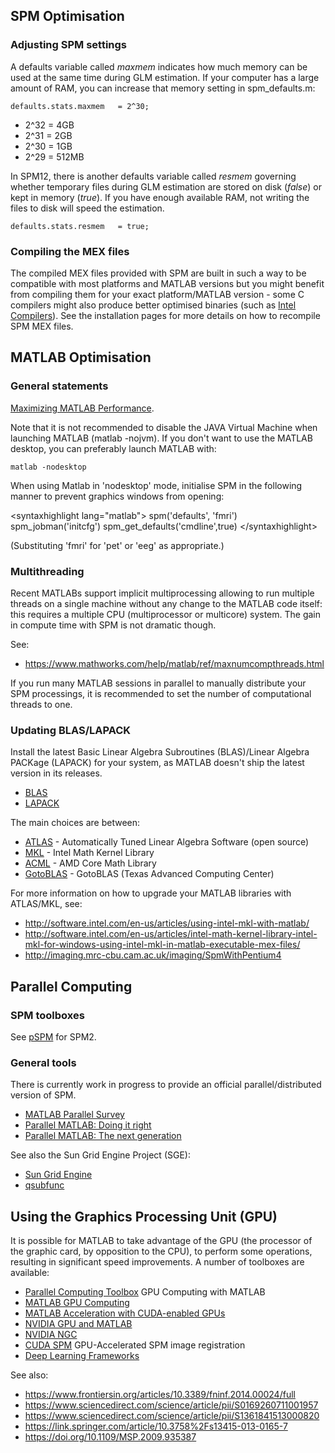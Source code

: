 ## SPM Optimisation

### Adjusting SPM settings

A defaults variable called *maxmem* indicates how much memory can be
used at the same time during GLM estimation. If your computer has a
large amount of RAM, you can increase that memory setting in
spm_defaults.m:

`defaults.stats.maxmem   = 2^30;`

- 2^32 = 4GB
- 2^31 = 2GB
- 2^30 = 1GB
- 2^29 = 512MB

In SPM12, there is another defaults variable called *resmem* governing
whether temporary files during GLM estimation are stored on disk
(*false*) or kept in memory (*true*). If you have enough available RAM,
not writing the files to disk will speed the estimation.

`defaults.stats.resmem   = true;`

### Compiling the MEX files

The compiled MEX files provided with SPM are built in such a way to be
compatible with most platforms and MATLAB versions but you might benefit
from compiling them for your exact platform/MATLAB version - some C
compilers might also produce better optimised binaries (such as [Intel
Compilers](http://software.intel.com/en-us/intel-compilers/)). See the
installation pages for more details on how to recompile SPM MEX files.

## MATLAB Optimisation

### General statements

[Maximizing MATLAB
Performance](https://www.mathworks.com/help/matlab/performance-and-memory.html).

Note that it is not recommended to disable the JAVA Virtual Machine when
launching MATLAB (matlab -nojvm). If you don\'t want to use the MATLAB
desktop, you can preferably launch MATLAB with:

`matlab -nodesktop`

When using Matlab in \'nodesktop\' mode, initialise SPM in the following
manner to prevent graphics windows from opening:

\<syntaxhighlight lang=\"matlab\"\> spm(\'defaults\', \'fmri\')
spm_jobman(\'initcfg\') spm_get_defaults(\'cmdline\',true)
\</syntaxhighlight\>

(Substituting \'fmri\' for \'pet\' or \'eeg\' as appropriate.)

### Multithreading

Recent MATLABs support implicit multiprocessing allowing to run multiple
threads on a single machine without any change to the MATLAB code
itself: this requires a multiple CPU (multiprocessor or multicore)
system. The gain in compute time with SPM is not dramatic though.

See:

- <https://www.mathworks.com/help/matlab/ref/maxnumcompthreads.html>

If you run many MATLAB sessions in parallel to manually distribute your
SPM processings, it is recommended to set the number of computational
threads to one.

### Updating BLAS/LAPACK

Install the latest Basic Linear Algebra Subroutines (BLAS)/Linear
Algebra PACKage (LAPACK) for your system, as MATLAB doesn\'t ship the
latest version in its releases.

- [BLAS](http://www.netlib.org/blas/)
- [LAPACK](http://www.netlib.org/lapack/)

The main choices are between:

- [ATLAS](http://math-atlas.sourceforge.net/) - Automatically Tuned
  Linear Algebra Software (open source)
- [MKL](http://software.intel.com/en-us/intel-mkl/) - Intel Math Kernel
  Library
- [ACML](http://developer.amd.com/cpu/libraries/acml/Pages/default.aspx) -
  AMD Core Math Library
- [GotoBLAS](http://www.tacc.utexas.edu/tacc-projects/#blas) - GotoBLAS
  (Texas Advanced Computing Center)

For more information on how to upgrade your MATLAB libraries with
ATLAS/MKL, see:

- <http://software.intel.com/en-us/articles/using-intel-mkl-with-matlab/>
- <http://software.intel.com/en-us/articles/intel-math-kernel-library-intel-mkl-for-windows-using-intel-mkl-in-matlab-executable-mex-files/>
- <http://imaging.mrc-cbu.cam.ac.uk/imaging/SpmWithPentium4>

## Parallel Computing

### SPM toolboxes

See [pSPM](http://prdownloads.sourceforge.net/parallelspm/) for SPM2.

### General tools

There is currently work in progress to provide an official
parallel/distributed version of SPM.

- [MATLAB Parallel
  Survey](http://www.tech.plym.ac.uk/spmc/links/matlab/matlab_parallel.html)
- [Parallel MATLAB: Doing it
  right](http://ieeexplore.ieee.org/stamp/stamp.jsp?tp=&arnumber=1386655&tag=1)
- [Parallel MATLAB: The next
  generation](http://www.ll.mit.edu/HPEC/agendas/proc03/abstracts/kepner-pMatlab.pdf)

See also the Sun Grid Engine Project (SGE):

- [Sun Grid Engine](http://en.wikipedia.org/wiki/Oracle_Grid_Engine)
- [qsubfunc](http://www.mathworks.com/matlabcentral/fileexchange/loadFile.do?objectId=2600&objectType=file)

## Using the Graphics Processing Unit (GPU)

It is possible for MATLAB to take advantage of the GPU (the processor of
the graphic card, by opposition to the CPU), to perform some operations,
resulting in significant speed improvements. A number of toolboxes are
available:

- [Parallel Computing
  Toolbox](https://uk.mathworks.com/help/parallel-computing/gpu-computing.html)
  GPU Computing with MATLAB
- [MATLAB GPU
  Computing](https://uk.mathworks.com/solutions/gpu-computing.html)
- [MATLAB Acceleration with CUDA-enabled
  GPUs](http://www.nvidia.com/object/matlab_acceleration.html)
- [NVIDIA GPU and
  MATLAB](https://www.nvidia.com/object/tesla-matlab-accelerations.html)
- [NVIDIA
  NGC](https://ngc.nvidia.com/catalog/containers/partners:matlab)
- [CUDA SPM](http://mri.ee.ntust.edu.tw/cuda) GPU-Accelerated SPM image
  registration
- [Deep Learning
  Frameworks](https://developer.nvidia.com/deep-learning-frameworks#matlab)

See also:

- <https://www.frontiersin.org/articles/10.3389/fninf.2014.00024/full>
- <https://www.sciencedirect.com/science/article/pii/S0169260711001957>
- <https://www.sciencedirect.com/science/article/pii/S1361841513000820>
- <https://link.springer.com/article/10.3758%2Fs13415-013-0165-7>
- <https://doi.org/10.1109/MSP.2009.935387>
